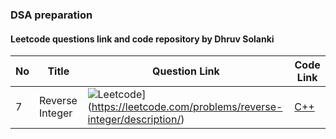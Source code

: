 ### DSA preparation
#### Leetcode questions link and code repository by Dhruv Solanki

| No | Title | Question Link | Code Link |
| - | - | - | - |
| 7 | Reverse Integer | ![Leetcode](https://rb.gy/6a5gzl)](https://leetcode.com/problems/reverse-integer/description/) | [C++](./code/7_reverse_integer.cpp) |

 
